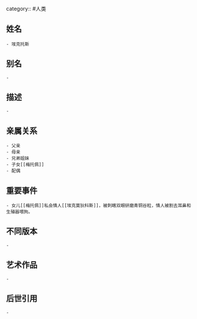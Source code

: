 category:: #人类
## 姓名
	- 埃克托斯
## 别名
	-
## 描述
	-
## 亲属关系
	- 父亲
	- 母亲
	- 兄弟姐妹
	- 子女[[梅托佩]]
	- 配偶
## 重要事件
	- 女儿[[梅托佩]]私会情人[[埃克莫狄科斯]]，被刺瞎双眼研磨青铜谷粒，情人被割去耳鼻和生殖器喂狗。
## 不同版本
	-
## 艺术作品
	-
## 后世引用
	-
